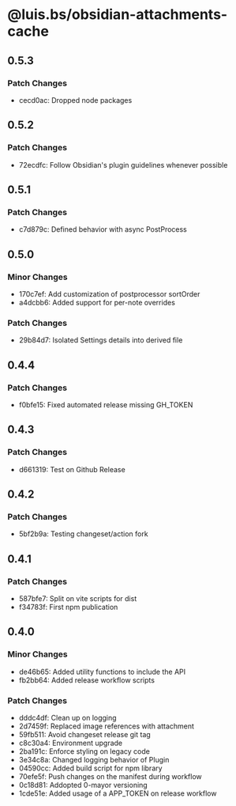 # @luis.bs/obsidian-attachments-cache

## 0.5.3

### Patch Changes

- cecd0ac: Dropped node packages

## 0.5.2

### Patch Changes

- 72ecdfc: Follow Obsidian's plugin guidelines whenever possible

## 0.5.1

### Patch Changes

- c7d879c: Defined behavior with async PostProcess

## 0.5.0

### Minor Changes

- 170c7ef: Add customization of postprocessor sortOrder
- a4dcbb6: Added support for per-note overrides

### Patch Changes

- 29b84d7: Isolated Settings details into derived file

## 0.4.4

### Patch Changes

- f0bfe15: Fixed automated release missing GH_TOKEN

## 0.4.3

### Patch Changes

- d661319: Test on Github Release

## 0.4.2

### Patch Changes

- 5bf2b9a: Testing changeset/action fork

## 0.4.1

### Patch Changes

- 587bfe7: Split on vite scripts for dist
- f34783f: First npm publication

## 0.4.0

### Minor Changes

- de46b65: Added utility functions to include the API
- fb2bb64: Added release workflow scripts

### Patch Changes

- dddc4df: Clean up on logging
- 2d7459f: Replaced image references with attachment
- 59fb511: Avoid changeset release git tag
- c8c30a4: Environment upgrade
- 2ba191c: Enforce styling on legacy code
- 3e34c8a: Changed logging behavior of Plugin
- 04590cc: Added build script for npm library
- 70efe5f: Push changes on the manifest during workflow
- 0c18d81: Addopted 0-mayor versioning
- 1cde51e: Added usage of a APP_TOKEN on release workflow
